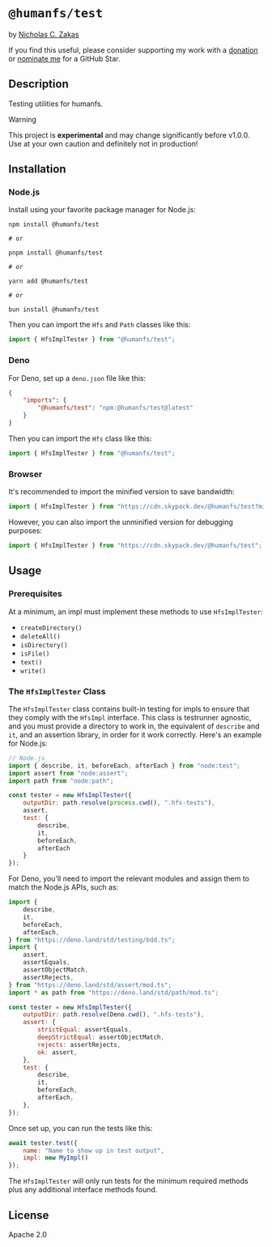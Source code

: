 # `@humanfs/test`

by [Nicholas C. Zakas](https://humanwhocodes.com)

If you find this useful, please consider supporting my work with a [donation](https://humanwhocodes.com/donate) or [nominate me](https://stars.github.com/nominate/) for a GitHub Star.

## Description

Testing utilities for humanfs.

> [!WARNING]
> This project is **experimental** and may change significantly before v1.0.0. Use at your own caution and definitely not in production!

## Installation

### Node.js

Install using your favorite package manager for Node.js:

```shell
npm install @humanfs/test

# or

pnpm install @humanfs/test

# or

yarn add @humanfs/test

# or

bun install @humanfs/test
```

Then you can import the `Hfs` and `Path` classes like this:

```js
import { HfsImplTester } from "@humanfs/test";
```

### Deno

For Deno, set up a `deno.json` file like this:

```json
{
	"imports": {
		"@humanfs/test": "npm:@humanfs/test@latest"
	}
}
```

Then you can import the `Hfs` class like this:

```js
import { HfsImplTester } from "@humanfs/test";
```

### Browser

It's recommended to import the minified version to save bandwidth:

```js
import { HfsImplTester } from "https://cdn.skypack.dev/@humanfs/test?min";
```

However, you can also import the unminified version for debugging purposes:

```js
import { HfsImplTester } from "https://cdn.skypack.dev/@humanfs/test";
```

## Usage

### Prerequisites

At a minimum, an impl must implement these methods to use `HfsImplTester`:

* `createDirectory()`
* `deleteAll()`
* `isDirectory()`
* `isFile()`
* `text()`
* `write()`

### The `HfsImplTester` Class

The `HfsImplTester` class contains built-in testing for impls to ensure that they comply with the `HfsImpl` interface. This class is testrunner agnostic, and you must provide a directory to work in, the equivalent of `describe` and `it`, and an assertion library, in order for it work correctly. Here's an example for Node.js:

```js
// Node.js
import { describe, it, beforeEach, afterEach } from "node:test";
import assert from "node:assert";
import path from "node:path";

const tester = new HfsImplTester({
	outputDir: path.resolve(process.cwd(), ".hfs-tests"),
	assert,
	test: {
        describe,
        it,
        beforeEach,
        afterEach
    }
});
```

For Deno, you'll need to import the relevant modules and assign them to match the Node.js APIs, such as:

```js
import {
	describe,
	it,
	beforeEach,
	afterEach,
} from "https://deno.land/std/testing/bdd.ts";
import {
	assert,
	assertEquals,
	assertObjectMatch,
	assertRejects,
} from "https://deno.land/std/assert/mod.ts";
import * as path from "https://deno.land/std/path/mod.ts";

const tester = new HfsImplTester({
	outputDir: path.resolve(Deno.cwd(), ".hfs-tests"),
	assert: {
		strictEqual: assertEquals,
		deepStrictEqual: assertObjectMatch,
		rejects: assertRejects,
		ok: assert,
	},
	test: {
		describe,
		it,
		beforeEach,
		afterEach,
	},
});
```

Once set up, you can run the tests like this:

```js
await tester.test({
	name: "Name to show up in test output",
	impl: new MyImpl()
});
```

The `HfsImplTester` will only run tests for the minimum required methods plus any additional interface methods found.

## License

Apache 2.0
